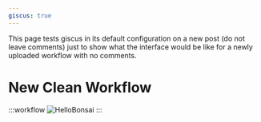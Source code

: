 ```yaml
---
giscus: true
---
```


This page tests giscus in its default configuration on a new post (do not leave comments) just to show what the interface would be like for a newly uploaded workflow with no comments.

# New Clean Workflow

:::workflow
![HelloBonsai](../workflows/hello-bonsai.bonsai)
:::